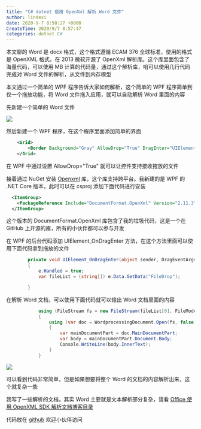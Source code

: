 ```yaml
---
title: "C# dotnet 使用 OpenXml 解析 Word 文件"
author: lindexi
date: 2020-9-7 8:58:27 +0800
CreateTime: 2020/9/7 8:57:47
categories: dotnet C#
---
```


本文聊的 Word 是 docx 格式，这个格式遵循 ECAM 376 全球标准，使用的格式是 OpenXML 格式，在 2013 微软开源了 OpenXml 解析库。这个库里面包含了海量代码，可以使用 MB 计算的代码量，通过这个解析库，咱可以使用几行代码完成对 Word 文件的解析，从文件到内存模型

<!--more-->


<!-- CreateTime:2020/9/7 8:57:47 -->

<!-- csdn -->

本文通过一个简单的 WPF 程序告诉大家如何解析，这个简单的 WPF 程序简单到仅一个拖放功能，将 Word 文件拖入应用，就可以自动解析 Word 里面的内容

先新建一个简单的 Word 文件

![](http://image.acmx.xyz/lindexi%2F2020952036365930.jpg)

然后新建一个 WPF 程序，在这个程序里面添加简单的界面

```xml
    <Grid>
        <Border Background="Gray" AllowDrop="True" DragEnter="UIElement_OnDragEnter"></Border>
    </Grid>
```

在 WPF 中通过设置 AllowDrop="True" 就可以让控件支持接收拖放的文件

接着通过 NuGet 安装 [Openxml](https://www.nuget.org/packages/DocumentFormat.OpenXml) 库，这个库支持跨平台。我新建的是 WPF 的 .NET Core 版本，此时可以在 csproj 添加下面代码进行安装

```xml
  <ItemGroup>
    <PackageReference Include="DocumentFormat.OpenXml" Version="2.11.3" />
  </ItemGroup>
```

这个版本的 DocumentFormat.OpenXml 库包含了我的垃圾代码，这是一个在 GitHub 上开源的库，所有的小伙伴都可以参与开发

在 WPF 的后台代码添加 UIElement_OnDragEnter 方法，在这个方法里面可以使用下面代码拿到拖放的文件

```csharp
        private void UIElement_OnDragEnter(object sender, DragEventArgs e)
        {
            e.Handled = true;
            var fileList = (string[]) e.Data.GetData("FileDrop");

        }
```

在解析 Word 文档，可以使用下面代码就可以输出 Word 文档里面的内容

```csharp
            using (FileStream fs = new FileStream(fileList[0], FileMode.Open, FileAccess.Read, FileShare.ReadWrite))
            {
                using (var doc = WordprocessingDocument.Open(fs, false))
                {
                    var mainDocumentPart = doc.MainDocumentPart;
                    var body = mainDocumentPart.Document.Body;
                    Console.WriteLine(body.InnerText);
                }
            }
```

![](http://image.acmx.xyz/lindexi%2F202095203446551.jpg)

可以看到代码非常简单，但是如果想要将整个 Word 的文档的内容解析出来，这个就复杂一些

我写了一些解析的文档，其实 Word 主要就是文本解析部分复杂，请看 [Office 使用 OpenXML SDK 解析文档博客目录](https://blog.lindexi.com/post/Office-%E4%BD%BF%E7%94%A8-OpenXML-SDK-%E8%A7%A3%E6%9E%90%E6%96%87%E6%A1%A3%E5%8D%9A%E5%AE%A2%E7%9B%AE%E5%BD%95.html )



代码放在 [github](https://github.com/lindexi/lindexi_gd/tree/f647bd45/JallweawhairnoFairwherenajajal) 欢迎小伙伴访问


